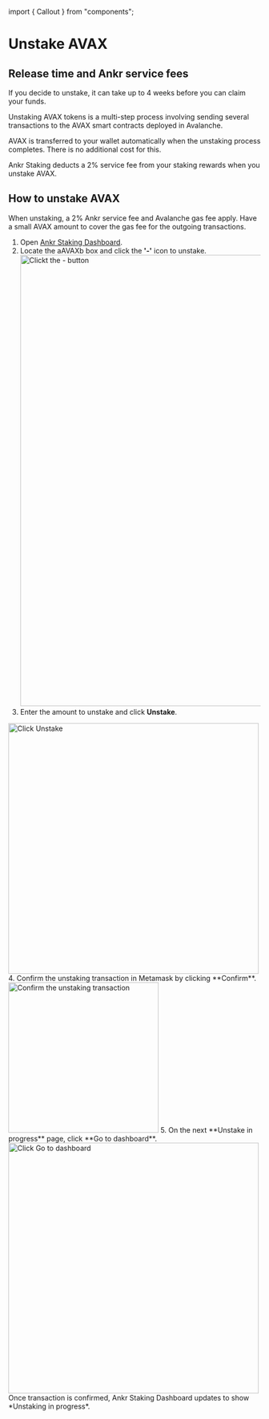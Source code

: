 import { Callout } from "components";

# Unstake AVAX

## Release time and Ankr service fees
If you decide to unstake, it can take up to 4 weeks before you can claim your funds.

Unstaking AVAX tokens is a multi-step process involving sending several transactions to the AVAX smart contracts deployed in Avalanche.

AVAX is transferred to your wallet automatically when the unstaking process completes. There is no additional cost for this.

Ankr Staking deducts a 2% service fee from your staking rewards when you unstake AVAX.

## How to unstake AVAX

<Callout>
When unstaking, a 2% Ankr service fee and Avalanche gas fee apply. Have a small AVAX amount to cover the gas fee for the outgoing transactions.
</Callout>

1. Open [Ankr Staking Dashboard](https://www.ankr.com/staking/dashboard/).
2. Locate the aAVAXb box and click the **'-'** icon to unstake.
   <img src="/docs/staking/liquid-staking/avax/click-the-minus-button.jpg" alt="Clickt the - button" class="responsive-pic" width="900" />
3. Enter the amount to unstake and click **Unstake**.
<img src="/docs/staking/liquid-staking/avax/click-unstake.jpg" alt="Click Unstake" class="responsive-pic" width="500" />
4. Confirm the unstaking transaction in Metamask by clicking **Confirm**.
   <img src="/docs/staking/liquid-staking/avax/confirm-unstaking-transaction.jpg" alt="Confirm the unstaking transaction" class="responsive-pic" width="300" />
5. On the next **Unstake in progress** page, click **Go to dashboard**.
   <img src="/docs/staking/liquid-staking/avax/unstaking-in-progress.jpg" alt="Click Go to dashboard" class="responsive-pic" width="500" />

<Callout type="success">
Once transaction is confirmed, Ankr Staking Dashboard updates to show *Unstaking in progress*.
</Callout>
